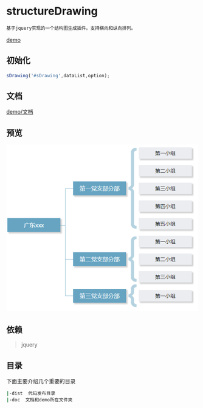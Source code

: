# structureDrawing
``` bash
基于jquery实现的一个结构图生成插件。支持横向和纵向排列。
```
[demo]( https://zhangzicao.github.io/structureDrawing)

## 初始化
``` javascript
sDrawing('#sDrawing',dataList,option);
```

## 文档
[demo/文档]( https://zhangzicao.github.io/structureDrawing)

## 预览
![预览图1](/previewImages/demo.png)

## 依赖
> jquery


## 目录
下面主要介绍几个重要的目录

``` bash
|-dist  代码发布目录
|-doc  文档和demo所在文件夹
```